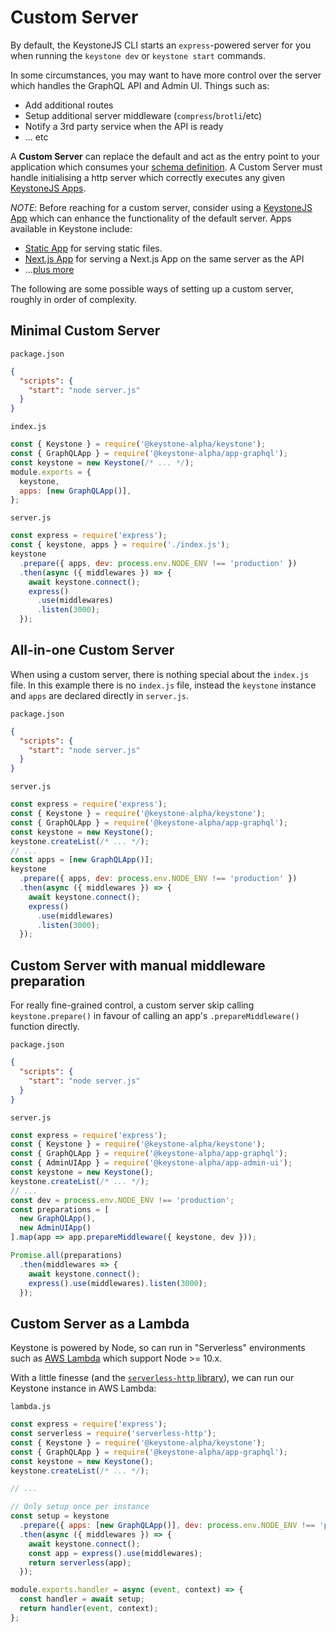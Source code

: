 <!--[meta]
section: discussions
title: Custom Server
[meta]-->

# Custom Server

By default, the KeystoneJS CLI starts an `express`-powered server for you when
running the `keystone dev` or `keystone start` commands.

In some circumstances, you may want to have more control over the server which
handles the GraphQL API and Admin UI. Things such as:

- Add additional routes
- Setup additional server middleware (`compress`/`brotli`/etc)
- Notify a 3rd party service when the API is ready
- ... etc

A **Custom Server** can replace the default and act as the entry point to your
application which consumes your [schema definition](../schema.md). A Custom
Server must handle initialising a http server which correctly executes any given
[KeystoneJS Apps](../apps.md).

_NOTE_: Before reaching for a custom server, consider using a [KeystoneJS
App](../apps.md) which can enhance the functionality of the default server. Apps
available in Keystone include:

- [Static App](../../keystone-alpha/app-static) for serving static files.
- [Next.js App](../../keystone-alpha/app-next) for serving a Next.js App on the same server as the API
- ...[plus more](../apps.md)

The following are some possible ways of setting up a custom server, roughly in
order of complexity.

## Minimal Custom Server

`package.json`

```json
{
  "scripts": {
    "start": "node server.js"
  }
}
```

`index.js`

```javascript
const { Keystone } = require('@keystone-alpha/keystone');
const { GraphQLApp } = require('@keystone-alpha/app-graphql');
const keystone = new Keystone(/* ... */);
module.exports = {
  keystone,
  apps: [new GraphQLApp()],
};
```

`server.js`

```javascript
const express = require('express');
const { keystone, apps } = require('./index.js');
keystone
  .prepare({ apps, dev: process.env.NODE_ENV !== 'production' })
  .then(async ({ middlewares }) => {
    await keystone.connect();
    express()
      .use(middlewares)
      .listen(3000);
  });
```

## All-in-one Custom Server

When using a custom server, there is nothing special about the `index.js` file.
In this example there is no `index.js` file, instead the `keystone` instance and
`apps` are declared directly in `server.js`.

`package.json`

```json
{
  "scripts": {
    "start": "node server.js"
  }
}
```

`server.js`

```javascript
const express = require('express');
const { Keystone } = require('@keystone-alpha/keystone');
const { GraphQLApp } = require('@keystone-alpha/app-graphql');
const keystone = new Keystone();
keystone.createList(/* ... */);
// ...
const apps = [new GraphQLApp()];
keystone
  .prepare({ apps, dev: process.env.NODE_ENV !== 'production' })
  .then(async ({ middlewares }) => {
    await keystone.connect();
    express()
      .use(middlewares)
      .listen(3000);
  });
```

## Custom Server with manual middleware preparation

For really fine-grained control, a custom server skip calling
`keystone.prepare()` in favour of calling an app's `.prepareMiddleware()`
function directly.

`package.json`

```json
{
  "scripts": {
    "start": "node server.js"
  }
}
```

`server.js`

```javascript
const express = require('express');
const { Keystone } = require('@keystone-alpha/keystone');
const { GraphQLApp } = require('@keystone-alpha/app-graphql');
const { AdminUIApp } = require('@keystone-alpha/app-admin-ui');
const keystone = new Keystone();
keystone.createList(/* ... */);
// ...
const dev = process.env.NODE_ENV !== 'production';
const preparations = [
  new GraphQLApp(),
  new AdminUIApp()
].map(app => app.prepareMiddleware({ keystone, dev }));

Promise.all(preparations)
  .then(middlewares => {
    await keystone.connect();
    express().use(middlewares).listen(3000);
  });
```

## Custom Server as a Lambda

Keystone is powered by Node, so can run in "Serverless" environments such as
[AWS Lambda](https://docs.aws.amazon.com/lambda/latest/dg/welcome.html) which
support Node >= 10.x.

With a little finesse (and the [`serverless-http`
library](https://github.com/dougmoscrop/serverless-http)), we can run our
Keystone instance in AWS Lambda:

`lambda.js`

```javascript
const express = require('express');
const serverless = require('serverless-http');
const { Keystone } = require('@keystone-alpha/keystone');
const { GraphQLApp } = require('@keystone-alpha/app-graphql');
const keystone = new Keystone();
keystone.createList(/* ... */);

// ...

// Only setup once per instance
const setup = keystone
  .prepare({ apps: [new GraphQLApp()], dev: process.env.NODE_ENV !== 'production' })
  .then(async ({ middlewares }) => {
    await keystone.connect();
    const app = express().use(middlewares);
    return serverless(app);
  });

module.exports.handler = async (event, context) => {
  const handler = await setup;
  return handler(event, context);
};
```
